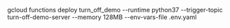 gcloud functions deploy turn_off_demo --runtime python37 --trigger-topic turn-off-demo-server --memory 128MB --env-vars-file .env.yaml
